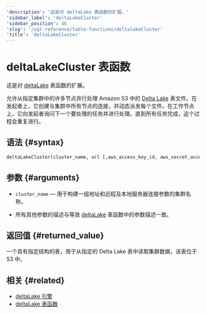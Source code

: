 ```yaml
---
'description': '这是对 deltaLake 表函数的扩展。'
'sidebar_label': 'deltaLakeCluster'
'sidebar_position': 46
'slug': '/sql-reference/table-functions/deltalakeCluster'
'title': 'deltaLakeCluster'
---
```



# deltaLakeCluster 表函数

这是对 [deltaLake](sql-reference/table-functions/deltalake.md) 表函数的扩展。

允许从指定集群中的许多节点并行处理 Amazon S3 中的 [Delta Lake](https://github.com/delta-io/delta) 表文件。在发起者上，它创建与集群中所有节点的连接，并动态派发每个文件。在工作节点上，它向发起者询问下一个要处理的任务并进行处理。直到所有任务完成，这个过程会重复进行。

## 语法 {#syntax}

```sql
deltaLakeCluster(cluster_name, url [,aws_access_key_id, aws_secret_access_key] [,format] [,structure] [,compression])
```

## 参数 {#arguments}

- `cluster_name` — 用于构建一组地址和远程及本地服务器连接参数的集群名称。

- 所有其他参数的描述与等效 [deltaLake](sql-reference/table-functions/deltalake.md) 表函数中的参数描述一致。

## 返回值 {#returned_value}

一个具有指定结构的表，用于从指定的 Delta Lake 表中读取集群数据，该表位于 S3 中。

## 相关 {#related}

- [deltaLake 引擎](engines/table-engines/integrations/deltalake.md)
- [deltaLake 表函数](sql-reference/table-functions/deltalake.md)
